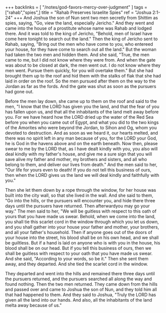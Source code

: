 +++
backlinks = [
  "/notes/god-favors-mercy-over-judgment"
]
tags = ["rahab","spies",]
title = "Rahab Preserves Israelite Spies"
ref = "Joshua 2:1-24"
+++
And Joshua the son of Nun sent two men secretly from Shittim as spies, saying, "Go, view the land, especially Jericho." And they went and came into the house of a prostitute whose name was Rahab and lodged there. And it was told to the king of Jericho, "Behold, men of Israel have come here tonight to search out the land." Then the king of Jericho sent to Rahab, saying, "Bring out the men who have come to you, who entereed your house, for they have come to search out all the land." But the woman had taken the two men and hidden them. And she said, "True, the men came to me, but I did not know where they were from. And when the gate was about to be closed at dark, the men went out. I do not know where they men went. Pursue them quickly, for you will overtake them." But she had brought them up to the roof and hid them with the stalks of flak that she had laid in order on the roof. So the men pursued after them on the way to the Jordan as far as the fords. And the gate was shut as soon as the pursuers had gone out.

Before the men lay down, she came up to them on the roof and said to the men, "I know that the LORD has given you the land, and that the fear of you has fallen upon us, and that all the inhabitants of the land melt away before you. For we have heard how the LORD dried up the water of the Red Sea before you when you came out of Egypt, and what you did to the two kings of the Amorites who were beyond the Jordan, to Sihon and Og, whom you devoted to destruction. And as soon as we heard it, our hearts melted, and there was no spirit left in any man because of you, for the LORD your God, he is God in the havens above and on the earth beneath. Now then, please swear to me by the LORD that, as I have dealt kindly with you, you also will deal kindly with my father's house, and give me a sure sign that you will save alive my father and mother, my brothers and sisters, and all who belong to them, and deliver our lives from death." And the men said to her, "Our life for yours even to death! If you do not tell this business of ours, then when the LORD gives us the land we will deal kindly and faithfully with you."

Then she let them down by a rope through the window, for her house was built into the city wall, so that she lived in the wall. And she said to them, "Go into the hills, or the pursuers will encounter you, and hide there three days until the pursuers have returned. Then afterwardyou may go your way." The men said to her, "We will be guitless with respect to this oath of yours that you have made us swear. Behold, when we come into the land, you shall tie this scarlet cord in the window through which you let us down, and you shall gather into your house your father and mother, your brothers, and all your father's household. Then if anyone goes out of the doors of your house into the street, his blood shall be on his own head, and we shall be guiltless. But if a hand is laid on anyone who is with you in the house, his blood shall be on our head. But if you tell this business of ours, then we shall be guitless with respect to your oath that you have made us swear. And she said, "According to your words, so be it." Then she sent them away, and they departed. And she tied the scarlet cord in the window.

They departed and went into the hills and remained there three days until the pursuers returned, and the pursuers searched all along the way and found nothing. Then the two men returned. They came down from the hills and passed over and came to Joshua the son of Nun, and they told him all that had happened to them. And they said to Joshua, "Truly the LORD has given all the land into our hands. And also, all the inhabitants of the land melta away because of us."
